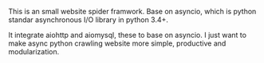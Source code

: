 This is an small website spider framwork. Base on asyncio, which is python standar asynchronous I/O library in python 3.4+. 

It integrate aiohttp and aiomysql, these to base on asyncio. I just want to make async python crawling website more simple, productive and modularization.